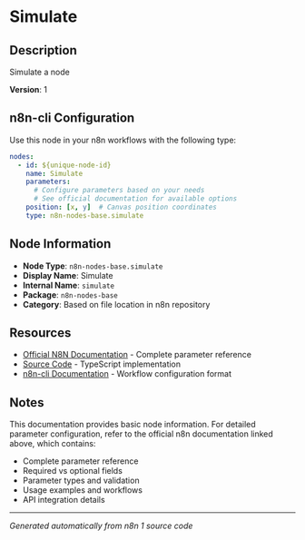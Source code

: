 # Simulate

## Description

Simulate a node

**Version**: 1

## n8n-cli Configuration

Use this node in your n8n workflows with the following type:

```yaml
nodes:
  - id: ${unique-node-id}
    name: Simulate
    parameters:
      # Configure parameters based on your needs
      # See official documentation for available options
    position: [x, y]  # Canvas position coordinates
    type: n8n-nodes-base.simulate
```

## Node Information

- **Node Type**: `n8n-nodes-base.simulate`
- **Display Name**: Simulate
- **Internal Name**: `simulate`
- **Package**: `n8n-nodes-base`
- **Category**: Based on file location in n8n repository

## Resources

- [Official N8N Documentation](https://docs.n8n.io/integrations/builtin/app-nodes/n8n-nodes-base.simulate/) - Complete parameter reference
- [Source Code](https://github.com/n8n-io/n8n/blob/master/packages/nodes-base/nodes/Simulate/Simulate.node.ts) - TypeScript implementation
- [n8n-cli Documentation](https://github.com/edenreich/n8n-cli) - Workflow configuration format

## Notes

This documentation provides basic node information. For detailed parameter configuration, 
refer to the official n8n documentation linked above, which contains:

- Complete parameter reference
- Required vs optional fields
- Parameter types and validation
- Usage examples and workflows
- API integration details

---
*Generated automatically from n8n 1 source code*

